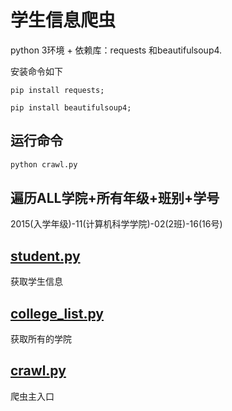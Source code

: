 # 学生信息爬虫

python 3环境 + 依赖库：requests 和beautifulsoup4.

安装命令如下
```
pip install requests;

pip install beautifulsoup4;
```

## 运行命令

```python
python crawl.py
```


## 遍历ALL学院+所有年级+班别+学号
2015(入学年级)-11(计算机科学学院)-02(2班)-16(16号)
## [student.py](student.py)

获取学生信息

## [college_list.py](college_list.py)

获取所有的学院


## [crawl.py](crawl.py)

爬虫主入口


